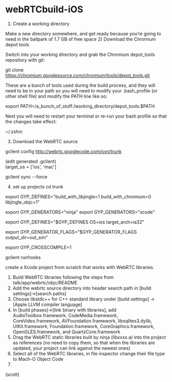 webRTCbuild-iOS
===============
1) Create a working directory

Make a new directory somewhere,  and get ready because you’re going to need in the ballpark of 1.7 GB of free space
2) Download the Chromium depot tools

Switch into your working directory and grab the Chromium depot_tools repository with git:

git clone https://chromium.googlesource.com/chromium/tools/depot_tools.git

These are a bunch of tools used during the build process, and they will need to be in your path so you will need to modify your .bash_profile (or other shell file) and modify the PATH line like so:

export PATH=/a_bunch_of_stuff:/working_directory/depot_tools:$PATH

Next you will need to restart your terminal or re-run your bash profile so that the changes take effect:

 ~/.zshrc

3) Download the WebRTC source
 
gclient config http://webrtc.googlecode.com/svn/trunk

(edit generated .gclient)  
target_os = ['ios', 'mac']

gclient sync --force
 
4) set up projects 
cd trunk

export GYP_DEFINES="build_with_libjingle=1 build_with_chromium=0 libjingle_objc=1"

export GYP_GENERATORS="ninja"
export GYP_GENERATORS="xcode"

export GYP_DEFINES="$GYP_DEFINES OS=ios target_arch=ia32"
 
export GYP_GENERATOR_FLAGS="$GYP_GENERATOR_FLAGS output_dir=out_sim"

export GYP_CROSSCOMPILE=1

gclient runhooks






create a Xcode project from scratch that works with WebRTC libraries.

1. Build WebRTC libraries following the steps from talk/app/webrtc/objc/README
2. Add the webrtc source directory into header search path in [build settings]->[search paths]
3. Choose libstdc++ for C++ standard library under [build settings] -> [Apple LLVM compiler language]
4. In [build phases]->[link binary with libraries], add AudioToolbox.framework, CodeMedia.framework, CoreVideo.framework, AVFoundation.framework, libsqlites3.dylib, UIKit.framework, Foundation.framework, CoreGraphics.framework, OpenGLES.framework, and QuartzCore.framework
5. Drag the WebRTC static libraries built by ninja (libxxxx.a) into the project as references (no need to copy them, so that when the libraries are updated, your project can link against the newest ones)
6. Select all of the WebRTC libraries, in file inspector change their file type to Mach-O Object Code
7. 
(scott)
